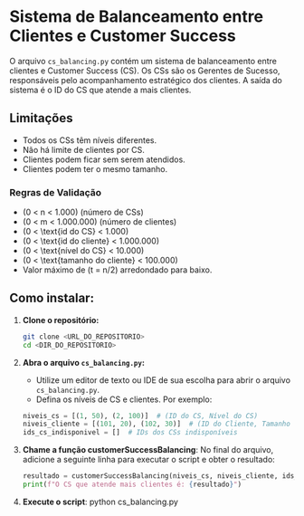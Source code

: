 # Sistema de Balanceamento entre Clientes e Customer Success

O arquivo `cs_balancing.py` contém um sistema de balanceamento entre clientes e Customer Success (CS). Os CSs são os Gerentes de Sucesso, responsáveis pelo acompanhamento estratégico dos clientes. A saída do sistema é o ID do CS que atende a mais clientes.

## Limitações

- Todos os CSs têm níveis diferentes.
- Não há limite de clientes por CS.
- Clientes podem ficar sem serem atendidos.
- Clientes podem ter o mesmo tamanho.

### Regras de Validação

- \(0 < n < 1.000\) (número de CSs)
- \(0 < m < 1.000.000\) (número de clientes)
- \(0 < \text{id do CS} < 1.000\)
- \(0 < \text{id do cliente} < 1.000.000\)
- \(0 < \text{nível do CS} < 10.000\)
- \(0 < \text{tamanho do cliente} < 100.000\)
- Valor máximo de \(t = n/2\) arredondado para baixo.

## Como instalar: 

1. **Clone o repositório:**
   ```bash
   git clone <URL_DO_REPOSITORIO>
   cd <DIR_DO_REPOSITORIO>

2. **Abra o arquivo `cs_balancing.py`:**
   - Utilize um editor de texto ou IDE de sua escolha para abrir o arquivo `cs_balancing.py`.
   - Defina os níveis de CS e clientes. Por exemplo:

   ```python
   niveis_cs = [(1, 50), (2, 100)]  # (ID do CS, Nível do CS)
   niveis_cliente = [(101, 20), (102, 30)]  # (ID do Cliente, Tamanho do Cliente)
   ids_cs_indisponivel = []  # IDs dos CSs indisponíveis

3. **Chame a função customerSuccessBalancing**:
   No final do arquivo, adicione a seguinte linha para executar o script e obter o resultado:
   ```python
   resultado = customerSuccessBalancing(niveis_cs, niveis_cliente, ids_cs_indisponivel)
   print(f"O CS que atende mais clientes é: {resultado}")

4. **Execute o script**:
   python cs_balancing.py
